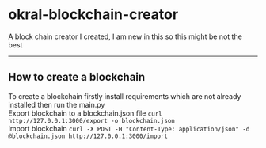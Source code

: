 # okral-blockchain-creator
A block chain creator I created, I am new in this so this might be not the best
________________________
How to create a blockchain
---------------
To create a blockchain firstly install requirements which are not already installed then run the main.py 
<br>
Export blockchain to a blockchain.json file `curl http://127.0.0.1:3000/export -o blockchain.json`
<br>
Import blockchain `curl -X POST -H "Content-Type: application/json" -d @blockchain.json http://127.0.0.1:3000/import`
